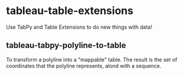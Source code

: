 # tableau-table-extensions
Use TabPy and Table Extensions to do new things with data!

## tableau-tabpy-polyline-to-table
To transform a polyline into a "mappable" table. The result is the set of coordinates that the polyline represents, alond with a sequence.
